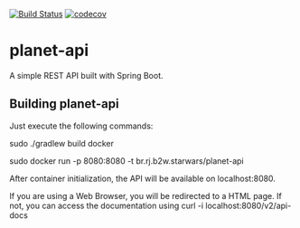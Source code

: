 [![Build Status](https://img.shields.io/circleci/build/github/xykkong/planet-api.svg)](https://circleci.com/gh/xykkong/planet-api)  [![codecov](https://codecov.io/gh/xykkong/planet-api/branch/master/graph/badge.svg)](https://codecov.io/gh/xykkong/planet-api)

# planet-api
A simple REST API built with Spring Boot.


Building planet-api
-----------

Just execute the following commands:

sudo ./gradlew build docker

sudo docker run -p 8080:8080 -t br.rj.b2w.starwars/planet-api

After container initialization, the API will be available on localhost:8080.

If you are using a Web Browser, you will be redirected to a HTML page.
If not, you can access the documentation using curl -i localhost:8080/v2/api-docs

